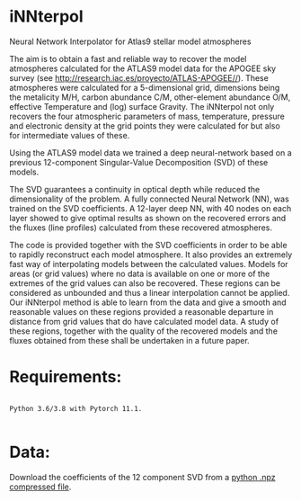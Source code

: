 # iNNterpol
Neural Network Interpolator for Atlas9 stellar model atmospheres

The aim is to obtain a fast and reliable way to recover the model atmospheres calculated for the ATLAS9 model data for the 
APOGEE sky survey (see http://research.iac.es/proyecto/ATLAS-APOGEE//). These atmospheres were calculated
for a 5-dimensional grid, dimensions being the  metalicity M/H, carbon abundance C/M, other-element abundance O/M, effective 
Temperature and (log) surface Gravity. The iNNterpol not only recovers the four atmospheric parameters of mass, temperature, 
pressure and electronic density at the grid points they were calculated for but also for intermediate values of these.

Using the  ATLAS9 model data we trained a deep neural-network based on a previous 12-component Singular-Value Decomposition (SVD) of these models.

The SVD guarantees a continuity in optical depth while reduced the dimensionality of the problem. A fully connected Neural Network (NN), was trained
on the SVD coefficients. A 12-layer deep NN, with 40 nodes on each layer showed to give optimal results as shown on the recovered errors
and the fluxes (line profiles) calculated from these recovered atmospheres.

The code is provided together with the SVD coefficients in order to be able to rapidly reconstruct each model atmosphere. 
It also provides an extremely fast way of interpolating models between the calculated values. Models for areas (or grid values) where no data
is available on one or more of the extremes of the grid values can also be recovered. These regions can be considered as 
unbounded and thus a linear interpolation cannot be applied. Our iNNterpol method is able to learn from the data and give 
a smooth and reasonable values on these regions provided a reasonable departure in distance from grid values that do have 
calculated model data. A study of these regions, together with the quality of the recovered models and the fluxes obtained 
from these shall be undertaken in a future paper.

# Requirements:


```

Python 3.6/3.8 with Pytorch 11.1.


```
# Data:

Download the coefficients of the 12 component SVD from a [python .npz compressed file](https://cloud.iac.es/index.php/s/oNjrKkPHjn42fbe). 
